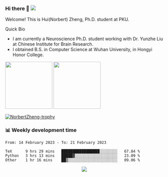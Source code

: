 ### Hi there 👋 ![](https://komarev.com/ghpvc/?username=fassial)

Welcome! This is Hui(Norbert) Zheng, Ph.D. student at PKU.

<!--
**Fassial/fassial** is a ✨ _special_ ✨ repository because its `README.md` (this file) appears on your GitHub profile.

Here are some ideas to get you started:

- 🔭 I’m currently working on ...
- 🌱 I’m currently learning ...
- 👯 I’m looking to collaborate on ...
- 🤔 I’m looking for help with ...
- 💬 Ask me about ...
- 📫 How to reach me: ...
- 😄 Pronouns: ...
- ⚡ Fun fact: ...
-->

Quick Bio
- I am currently a Neuroscience Ph.D. student working with Dr. Yunzhe Liu at Chinese Institute for Brain Research.
- I obtained B.S. in Computer Science at Wuhan University, in Hongyi Honor College.

<!-- GitHub Statistics -->
<div >
  <img height="150px" src="https://github-readme-stats.vercel.app/api?username=NorbertZheng&hide_title=true&hide_border=true&show_icons=trueline_height=21&text_color=000&icon_color=000&bg_color=0,ea6161,ffc64d,fffc4d,52fa5a&theme=graywhite&count_private=true" />
  <img height="150px" src="https://github-readme-stats.vercel.app/api/top-langs/?username=NorbertZheng&hide_title=true&hide_border=true&layout=compact&langs_count=6&text_color=000&icon_color=fff&bg_color=0,52fa5a,4dfcff,c64dff&theme=graywhite&hide=Jupyter%20Notebook" />
  <p align="left"> <a href="https://github.com/ryo-ma/github-profile-trophy"><img src="https://github-profile-trophy.vercel.app/?username=NorbertZheng&margin-w=10&row=1&column=7" alt="NorbertZheng-trophy" /></a> </p>
</div>

### 📊 Weekly development time
<!--START_SECTION:waka-->

```text
From: 14 February 2023 - To: 21 February 2023

TeX      9 hrs 29 mins   █████████████████░░░░░░░░   67.84 %
Python   3 hrs 13 mins   █████▓░░░░░░░░░░░░░░░░░░░   23.09 %
Other    1 hr 16 mins    ██▒░░░░░░░░░░░░░░░░░░░░░░   09.06 %
```

<!--END_SECTION:waka-->

<!-- GitHub Activity Graph -->
<div align="center"><img src="https://github-readme-activity-graph.cyclic.app/graph?username=NorbertZheng&theme=github" /></div>
